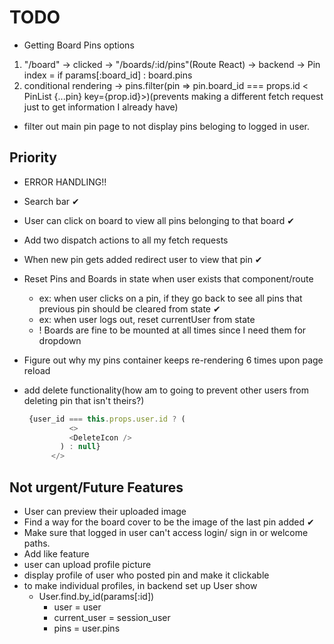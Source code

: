 # TODO

- Getting Board Pins options

1. "/board" -> clicked -> "/boards/:id/pins"(Route React) -> backend -> Pin index = if params[:board_id] : board.pins
2. conditional rendering -> pins.filter(pin => pin.board_id === props.id < PinList {...pin} key={prop.id}>)(prevents making a different fetch request just to get information I already have)

- filter out main pin page to not display pins beloging to logged in user.

## Priority

- ERROR HANDLING!!
- Search bar ✔
- User can click on board to view all pins belonging to that board ✔
- Add two dispatch actions to all my fetch requests
- When new pin gets added redirect user to view that pin ✔
- Reset Pins and Boards in state when user exists that component/route
  - ex: when user clicks on a pin, if they go back to see all pins that previous pin should be cleared from state ✔
  - ex: when user logs out, reset currentUser from state
  - ! Boards are fine to be mounted at all times since I need them for dropdown
- Figure out why my pins container keeps re-rendering 6 times upon page reload
- add delete functionality(how am to going to prevent other users from deleting pin that isn't theirs?)

  ```javascript
   {user_id === this.props.user.id ? (
            <>
            <DeleteIcon />
          ) : null}
        </>
  ```

## Not urgent/Future Features

- User can preview their uploaded image
- Find a way for the board cover to be the image of the last pin added ✔
- Make sure that logged in user can't access login/ sign in or welcome paths.
- Add like feature
- user can upload profile picture
- display profile of user who posted pin and make it clickable
- to make individual profiles, in backend set up User show
  - User.find.by_id(params[:id])
    - user = user
    - current_user = session_user
    - pins = user.pins
